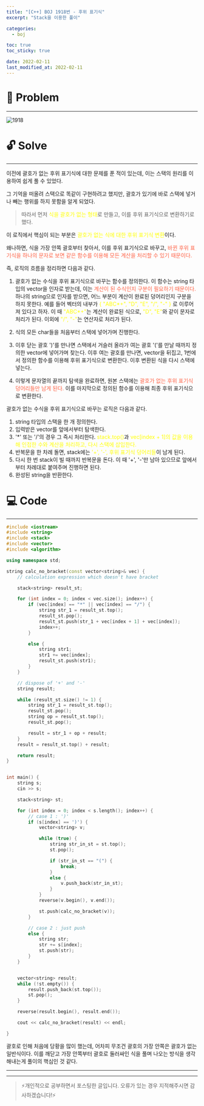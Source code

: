 ```yaml
---
title: "[C++] BOJ 1918번 - 후위 표기식"
excerpt: "Stack을 이용한 풀이"

categories:
  - boj

toc: true
toc_sticky: true

date: 2022-02-11
last_modified_at: 2022-02-11
---
```


# 📖 Problem

---

![1918](https://user-images.githubusercontent.com/66549638/153614234-a3cbec66-8147-4693-940c-6e5a5b6833d3.png)

# 🔓 Solve

---

이전에 괄호가 없는 후위 표기식에 대한 문제를 푼 적이 있는데, 이는 스택의 원리를 이용하여 쉽게 풀 수 있었다.

그 기억을 떠올려 스택으로 똑같이 구현하려고 했지만, 괄호가 있기에 바로 스택에 넣거나 빼는 행위를 하지 못함을 알게 되었다.

> 따라서 먼저 <span style="color:yellow">식을 괄호가 없는 형태</span>로 만들고, 이를 후위 표기식으로 변환하기로 했다.

이 로직에서 핵심이 되는 부분은 <span style="color:yellow">괄호가 없는 식에 대한 후위 표기식 변환</span>이다.

왜나하면, 식을 가장 안쪽 괄호부터 찾아서, 이를 후위 표기식으로 바꾸고, <span style="color:tomato">바뀐 후위 표기식을 하나의 문자로 보면 같은 함수를 이용해 모든 계산을 처리할 수 있기 때문이다.</span>

즉, 로직의 흐름을 정리하면 다음과 같다.

1. 괄호가 없는 수식을 후위 표기식으로 바꾸는 함수를 정의한다. 이 함수는 string 타입의 vector을 인자로 받는데, 이는 <span style="color:tomato">계산이 된 수식인지 구분이 필요하기 때문이다. </span>하나의 string으로 인자를 받으면, 어느 부분이 계산이 완료된 덩어리인지 구분을 하지 못한다. 예를 들어 벡터의 내부가 <span style="color:yellow">{ "ABC*+", "D", "E", "/", "-" }</span> 로 이루어져 있다고 하자. 이 때 <span style="color:yellow">"ABC*+"</span>는 계산이 완료된 식으로, <span style="color:yellow">"D", "E"</span>와 같이 문자로 처리가 된다. 이외에 <span style="color:yellow">"/", "-"</span>는 연산자로 처리가 된다.

2. 식의 모든 char들을 처음부터 스택에 넣어가며 진행한다.
3. 이후 닫는 괄호 ')'를 만나면 스택에서 거슬러 올라가 여는 괄호 '('를 만날 때까지 정의한 vector에 넣어가며 찾는다. 이후 여는 괄호를 만나면, vector을 뒤집고, 1번에서 정의한 함수를 이용해 후위 표기식으로 변환한다. 이후 변환된 식을 다시 스택에 넣는다.
4. 이렇게 문자열의 끝까지 탐색을 완료하면, 원본 스택에는 <span style="color:tomato">괄호가 없는 후위 표기식 덩어리들만 남게 된다.</span> 이를 마지막으로 정의된 함수를 이용해 최종 후위 표기식으로 변환한다.

괄호가 없는 수식을 후위 표기식으로 바꾸는 로직은 다음과 같다.

1. string 타입의 스택을 한 개 정의한다.
2. 입력받은 vector를 앞에서부터 탐색한다.
3. '\*' 또는 '/'의 경우 그 즉시 처리한다. <span style="color:yellow">stack.top()</span>과 <span style="color:yellow">vec[index + 1]의 값을 이용해 인접한 수와 계산을 처리하고, 다시 스택에 삽입한다.
4. 반복문을 한 차례 돌면, stack에는 <span style="color:yellow">'+', '-', 후위 표기식 덩어리들</span>이 남게 된다.
5. 다시 한 번 stack이 빌 때까지 반복문을 돈다. 이 때 '+', '-'만 남아 있으므로 앞에서부터 차례대로 붙여주며 진행하면 된다.
6. 완성된 string을 반환한다.

# 💻 Code

---

```cpp
#include <iostream>
#include <string>
#include <stack>
#include <vector>
#include <algorithm>

using namespace std;

string calc_no_bracket(const vector<string>& vec) {
	// calculation expression which doesn't have bracket

	stack<string> result_st;

	for (int index = 0; index < vec.size(); index++) {
		if (vec[index] == "*" || vec[index] == "/") {
			string str_1 = result_st.top();
			result_st.pop();
			result_st.push(str_1 + vec[index + 1] + vec[index]);
			index++;
		}

		else {
			string str1;
			str1 += vec[index];
			result_st.push(str1);
		}
	}

	// dispose of '+' and '-'
	string result;

	while (result_st.size() != 1) {
		string str_1 = result_st.top();
		result_st.pop();
		string op = result_st.top();
		result_st.pop();

		result = str_1 + op + result;
	}
	result = result_st.top() + result;

	return result;
}


int main() {
	string s;
	cin >> s;

	stack<string> st;

	for (int index = 0; index < s.length(); index++) {
		// case 1 : ')'
		if (s[index] == ')') {
			vector<string> v;

			while (true) {
				string str_in_st = st.top();
				st.pop();

				if (str_in_st == "(") {
					break;
				}
				else {
					v.push_back(str_in_st);
				}
			}
			reverse(v.begin(), v.end());

			st.push(calc_no_bracket(v));
		}

		// case 2 : just push
		else {
			string str;
			str += s[index];
			st.push(str);
		}
	}


	vector<string> result;
	while (!st.empty()) {
		result.push_back(st.top());
		st.pop();
	}

	reverse(result.begin(), result.end());

	cout << calc_no_bracket(result) << endl;

}

```

괄호로 인해 처음에 당황을 많이 했는데, 어차피 무조건 괄호의 가장 안쪽은 괄호가 없는 일반식이다. 이를 깨닫고 가장 안쪽부터 괄호로 둘러싸인 식을 풀며 나오는 방식을 생각해내는게 풀이의 핵심인 것 같다.

---

---

> ⚡개인적으로 공부하면서 포스팅한 글입니다. 오류가 있는 경우 지적해주시면 감사하겠습니다!⚡
